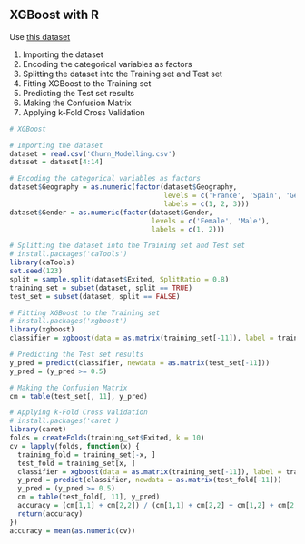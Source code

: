 ## XGBoost with R

Use [this dataset](https://github.com/vgorbic1/data-science/blob/master/Machine%20Learning/Sample%20Data/Churn_Modelling.csv)

1. Importing the dataset
2. Encoding the categorical variables as factors
3. Splitting the dataset into the Training set and Test set
4. Fitting XGBoost to the Training set
5. Predicting the Test set results
6. Making the Confusion Matrix
7. Applying k-Fold Cross Validation

```r
# XGBoost

# Importing the dataset
dataset = read.csv('Churn_Modelling.csv')
dataset = dataset[4:14]

# Encoding the categorical variables as factors
dataset$Geography = as.numeric(factor(dataset$Geography,
                                      levels = c('France', 'Spain', 'Germany'),
                                      labels = c(1, 2, 3)))
dataset$Gender = as.numeric(factor(dataset$Gender,
                                   levels = c('Female', 'Male'),
                                   labels = c(1, 2)))

# Splitting the dataset into the Training set and Test set
# install.packages('caTools')
library(caTools)
set.seed(123)
split = sample.split(dataset$Exited, SplitRatio = 0.8)
training_set = subset(dataset, split == TRUE)
test_set = subset(dataset, split == FALSE)

# Fitting XGBoost to the Training set
# install.packages('xgboost')
library(xgboost)
classifier = xgboost(data = as.matrix(training_set[-11]), label = training_set$Exited, nrounds = 10)

# Predicting the Test set results
y_pred = predict(classifier, newdata = as.matrix(test_set[-11]))
y_pred = (y_pred >= 0.5)

# Making the Confusion Matrix
cm = table(test_set[, 11], y_pred)

# Applying k-Fold Cross Validation
# install.packages('caret')
library(caret)
folds = createFolds(training_set$Exited, k = 10)
cv = lapply(folds, function(x) {
  training_fold = training_set[-x, ]
  test_fold = training_set[x, ]
  classifier = xgboost(data = as.matrix(training_set[-11]), label = training_set$Exited, nrounds = 10)
  y_pred = predict(classifier, newdata = as.matrix(test_fold[-11]))
  y_pred = (y_pred >= 0.5)
  cm = table(test_fold[, 11], y_pred)
  accuracy = (cm[1,1] + cm[2,2]) / (cm[1,1] + cm[2,2] + cm[1,2] + cm[2,1])
  return(accuracy)
})
accuracy = mean(as.numeric(cv))
```
